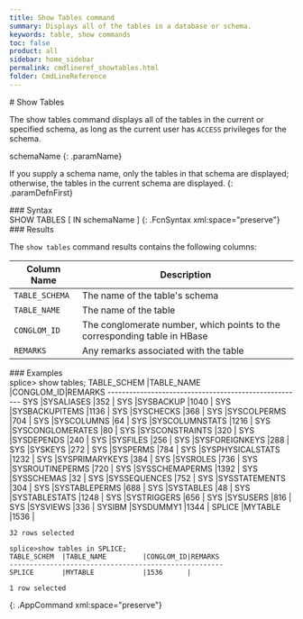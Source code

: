 ```yaml
---
title: Show Tables command
summary: Displays all of the tables in a database or schema.
keywords: table, show commands
toc: false
product: all
sidebar: home_sidebar
permalink: cmdlineref_showtables.html
folder: CmdLineReference
---
```

<section>
<div class="TopicContent" data-swiftype-index="true" markdown="1">
# Show Tables

The <span class="AppCommand">show tables</span> command displays all of
the tables in the current or specified schema, as long as the current user has `ACCESS` privileges for the schema.

<div class="paramList" markdown="1">
schemaName
{: .paramName}

If you supply a schema name, only the tables in that schema are
displayed; otherwise, the tables in the current schema are displayed.
{: .paramDefnFirst}

</div>
### Syntax

<div class="fcnWrapperWide" markdown="1">
    SHOW TABLES [ IN schemaName ]
{: .FcnSyntax xml:space="preserve"}

</div>
### Results

The `show tables` command results contains the following columns:

<table summary="Listing of columns displayed by the Show Tables command.">
                <col />
                <col />
                <thead>
                    <tr>
                        <th>Column Name</th>
                        <th>Description</th>
                    </tr>
                </thead>
                <tbody>
                    <tr>
                        <td><code>TABLE_SCHEMA</code></td>
                        <td>The name of the table's schema</td>
                    </tr>
                    <tr>
                        <td><code>TABLE_NAME</code></td>
                        <td>The name of the table</td>
                    </tr>
                    <tr>
                        <td><code>CONGLOM_ID</code></td>
                        <td>The conglomerate number, which points to the corresponding table in HBase</td>
                    </tr>
                    <tr>
                        <td><code>REMARKS</code></td>
                        <td>Any remarks associated with the table</td>
                    </tr>
                </tbody>
            </table>
### Examples

<div class="preWrapperWide" markdown="1">
    splice> show tables;
    TABLE_SCHEM  |TABLE_NAME         |CONGLOM_ID|REMARKS
    ------------------------------------------------------
    SYS          |SYSALIASES         |352       |
    SYS          |SYSBACKUP          |1040      |
    SYS          |SYSBACKUPITEMS     |1136      |
    SYS          |SYSCHECKS          |368       |
    SYS          |SYSCOLPERMS        |704       |
    SYS          |SYSCOLUMNS         |64        |
    SYS          |SYSCOLUMNSTATS     |1216      |
    SYS          |SYSCONGLOMERATES   |80        |
    SYS          |SYSCONSTRAINTS     |320       |
    SYS          |SYSDEPENDS         |240       |
    SYS          |SYSFILES           |256       |
    SYS          |SYSFOREIGNKEYS     |288       |
    SYS          |SYSKEYS            |272       |
    SYS          |SYSPERMS           |784       |
    SYS          |SYSPHYSICALSTATS   |1232      |
    SYS          |SYSPRIMARYKEYS     |384       |
    SYS          |SYSROLES           |736       |
    SYS          |SYSROUTINEPERMS    |720       |
    SYS          |SYSSCHEMAPERMS     |1392      |
    SYS          |SYSSCHEMAS         |32        |
    SYS          |SYSSEQUENCES       |752       |
    SYS          |SYSSTATEMENTS      |304       |
    SYS          |SYSTABLEPERMS      |688       |
    SYS          |SYSTABLES          |48        |
    SYS          |SYSTABLESTATS      |1248      |
    SYS          |SYSTRIGGERS        |656       |
    SYS          |SYSUSERS           |816       |
    SYS          |SYSVIEWS           |336       |
    SYSIBM       |SYSDUMMY1          |1344      |
    SPLICE       |MYTABLE            |1536      |

    32 rows selected

    splice>show tables in SPLICE;
    TABLE_SCHEM  |TABLE_NAME         |CONGLOM_ID|REMARKS
    -----------------------------------------------------
    SPLICE       |MYTABLE            |1536      |

    1 row selected
{: .AppCommand xml:space="preserve"}

</div>
</div>
</section>
